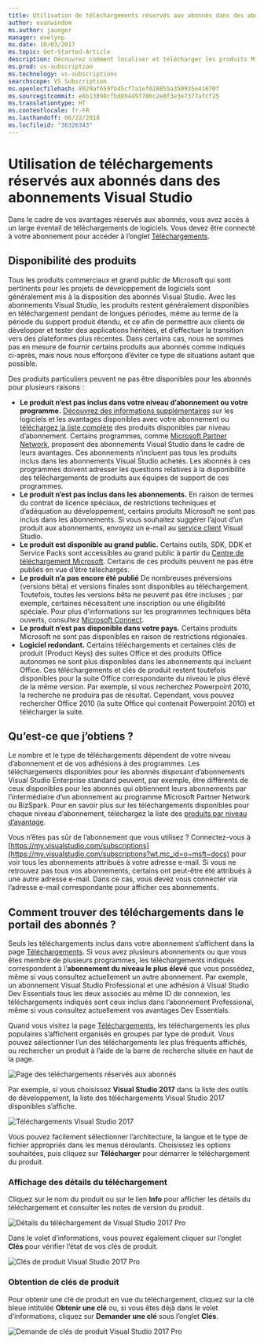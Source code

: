 ```yaml
---
title: Utilisation de téléchargements réservés aux abonnés dans des abonnements Visual Studio | Microsoft Docs
author: evanwindom
ms.author: jaunger
manager: evelynp
ms.date: 10/03/2017
ms.topic: Get-Started-Article
description: Découvrez comment localiser et télécharger les produits Microsoft inclus dans votre abonnement Visual Studio.
ms.prod: vs-subscription
ms.technology: vs-subscriptions
searchscope: VS Subscription
ms.openlocfilehash: 8029af659fb45cf7a1ef028855a350935e41670f
ms.sourcegitcommit: e6b13898cfbd89449f786c2e8f3e3e7377afcf25
ms.translationtype: HT
ms.contentlocale: fr-FR
ms.lasthandoff: 06/22/2018
ms.locfileid: "36326343"
---
```

# <a name="using-subscriber-downloads-in-visual-studio-subscriptions"></a>Utilisation de téléchargements réservés aux abonnés dans des abonnements Visual Studio
Dans le cadre de vos avantages réservés aux abonnés, vous avez accès à un large éventail de téléchargements de logiciels.
Vous devez être connecté à votre abonnement pour accéder à l’onglet [Téléchargements](https://my.visualstudio.com/downloads?wt.mc_id=o~msft~docs).

## <a name="product-availability"></a>Disponibilité des produits
Tous les produits commerciaux et grand public de Microsoft qui sont pertinents pour les projets de développement de logiciels sont généralement mis à la disposition des abonnés Visual Studio. Avec les abonnements Visual Studio, les produits restent généralement disponibles en téléchargement pendant de longues périodes, même au terme de la période du support produit étendu, et ce afin de permettre aux clients de développer et tester des applications héritées, et d’effectuer la transition vers des plateformes plus récentes. Dans certains cas, nous ne sommes pas en mesure de fournir certains produits aux abonnés comme indiqués ci-après, mais nous nous efforçons d’éviter ce type de situations autant que possible.

Des produits particuliers peuvent ne pas être disponibles pour les abonnés pour plusieurs raisons :

- **Le produit n’est pas inclus dans votre niveau d’abonnement ou votre programme.** [Découvrez des informations supplémentaires](https://visualstudio.microsoft.com/vs/pricing/) sur les logiciels et les avantages disponibles avec votre abonnement ou [téléchargez la liste complète](https://download.microsoft.com/download/1/5/4/15454442-CF17-47B9-A65D-DF84EF88511B/Products_by_Benefit_Level.xlsx) des produits disponibles par niveau d’abonnement. Certains programmes, comme [Microsoft Partner Network](https://partner.microsoft.com/), proposent des abonnements Visual Studio dans le cadre de leurs avantages.  Ces abonnements n’incluent pas tous les produits inclus dans les abonnements Visual Studio achetés. Les abonnés à ces programmes doivent adresser les questions relatives à la disponibilité des téléchargements de produits aux équipes de support de ces programmes.
- **Le produit n’est pas inclus dans les abonnements.** En raison de termes du contrat de licence spéciaux, de restrictions techniques et d’adéquation au développement, certains produits Microsoft ne sont pas inclus dans les abonnements. Si vous souhaitez suggérer l’ajout d’un produit aux abonnements, envoyez un e-mail au [service client](https://visualstudio.microsoft.com/subscriptions/support/) Visual Studio.
- **Le produit est disponible au grand public.** Certains outils, SDK, DDK et Service Packs sont accessibles au grand public à partir du [Centre de téléchargement Microsoft](https://www.microsoft.com/download). Certains de ces produits peuvent ne pas être publiés en vue d’être téléchargés.
- **Le produit n’a pas encore été publié**  De nombreuses préversions (versions bêta) et versions finales sont disponibles au téléchargement. Toutefois, toutes les versions bêta ne peuvent pas être incluses ; par exemple, certaines nécessitent une inscription ou une éligibilité spéciale. Pour plus d’informations sur les programmes techniques bêta ouverts, consultez [Microsoft Connect](http://connect.microsoft.com/).
- **Le produit n’est pas disponible dans votre pays.** Certains produits Microsoft ne sont pas disponibles en raison de restrictions régionales.
- **Logiciel redondant.** Certains téléchargements et certaines clés de produit (Product Keys) des suites Office et des produits Office autonomes ne sont plus disponibles dans les abonnements qui incluent Office. Ces téléchargements et clés de produit restent toutefois disponibles pour la suite Office correspondante du niveau le plus élevé de la même version.  Par exemple, si vous recherchez Powerpoint 2010, la recherche ne produira pas de résultat.  Cependant, vous pouvez rechercher Office 2010 (la suite Office qui contenait Powerpoint 2010) et télécharger la suite.

## <a name="what-do-i-get"></a>Qu’est-ce que j’obtiens ?
Le nombre et le type de téléchargements dépendent de votre niveau d’abonnement et de vos adhésions à des programmes.  Les téléchargements disponibles pour les abonnés disposant d’abonnements Visual Studio Enterprise standard peuvent, par exemple, être différents de ceux disponibles pour les abonnés qui obtiennent leurs abonnements par l’intermédiaire d’un abonnement au programme Microsoft Partner Network ou BizSpark.  Pour en savoir plus sur les téléchargements disponibles pour chaque niveau d’abonnement, téléchargez la liste des [produits par niveau d’avantage](https://download.microsoft.com/download/1/5/4/15454442-CF17-47B9-A65D-DF84EF88511B/Products_by_Benefit_Level.xlsx).

Vous n’êtes pas sûr de l’abonnement que vous utilisez ?  Connectez-vous à [https://my.visualstudio.com/subscriptions](https://my.visualstudio.com/subscriptions?wt.mc_id=o~msft~docs) pour voir tous les abonnements attribués à votre adresse e-mail. Si vous ne retrouvez pas tous vos abonnements, certains ont peut-être été attribués à une autre adresse e-mail.  Dans ce cas, vous devez vous connecter via l’adresse e-mail correspondante pour afficher ces abonnements.

## <a name="how-do-i-find-downloads-in-the-subscriber-portal"></a>Comment trouver des téléchargements dans le portail des abonnés ?
Seuls les téléchargements inclus dans votre abonnement s’affichent dans la page [Téléchargements](https://my.visualstudio.com/downloads/featured).  Si vous avez plusieurs abonnements ou que vous êtes membre de plusieurs programmes, les téléchargements indiqués correspondent à l’**abonnement du niveau le plus élevé** que vous possédez, même si vous consultez actuellement un autre abonnement.  Par exemple, un abonnement Visual Studio Professional et une adhésion à Visual Studio Dev Essentials tous les deux associés au même ID de connexion, les téléchargements indiqués sont ceux inclus dans l’abonnement Professional, même si vous consultez actuellement vos avantages Dev Essentials.

Quand vous visitez la page [Téléchargements](https://my.visualstudio.com/downloads/featured?wt.mc_id=o~msft~docs), les téléchargements les plus populaires s’affichent organisés en groupes par type de produit.  Vous pouvez sélectionner l’un des téléchargements les plus fréquents affichés, ou rechercher un produit à l’aide de la barre de recherche située en haut de la page.

![Page des téléchargements réservés aux abonnés](_img\subscriber-downloads\subscriber-downloads-resized.png)

Par exemple, si vous choisissez **Visual Studio 2017** dans la liste des outils de développement, la liste des téléchargements Visual Studio 2017 disponibles s’affiche.

![Téléchargements Visual Studio 2017](_img\subscriber-downloads\vs2017-new-UI.png)

Vous pouvez facilement sélectionner l’architecture, la langue et le type de fichier appropriés dans les menus déroulants. Choisissez les options souhaitées, puis cliquez sur **Télécharger** pour démarrer le téléchargement du produit.

### <a name="displaying-download-details"></a>Affichage des détails du téléchargement

Cliquez sur le nom du produit ou sur le lien **Info** pour afficher les détails du téléchargement et consulter les notes de version du produit.

![Détails du téléchargement de Visual Studio 2017 Pro](_img\subscriber-downloads\vs2017-pro-details.png)

Dans le volet d’informations, vous pouvez également cliquer sur l’onglet **Clés** pour vérifier l’état de vos clés de produit.

![Clés de produit Visual Studio 2017 Pro](_img\subscriber-downloads\vs2017-pro-keys.png)

### <a name="obtaining-product-keys"></a>Obtention de clés de produit
Pour obtenir une clé de produit en vue du téléchargement, cliquez sur la clé bleue intitulée **Obtenir une clé** ou, si vous êtes déjà dans le volet d’informations, cliquez sur **Demander une clé** sous l’onglet **Clés**.

![Demande de clés de produit Visual Studio 2017 Pro](_img\subscriber-downloads\vs2017-pro-claim-keys.png)
